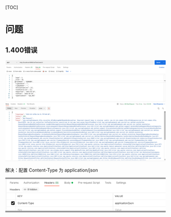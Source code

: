[TOC]

# 问题

## 1.400错误

![image-20220525111649675](https://raw.githubusercontent.com/yn1007220096/picture/master/202205251116719.png)

解决：配置 Content-Type 为 application/json

![image-20220525111630577](https://raw.githubusercontent.com/yn1007220096/picture/master/202205251116621.png)